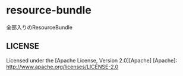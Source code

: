 # resource-bundle
全部入りのResourceBundle

## LICENSE
Licensed under the [Apache License, Version 2.0][Apache]
[Apache]: http://www.apache.org/licenses/LICENSE-2.0
